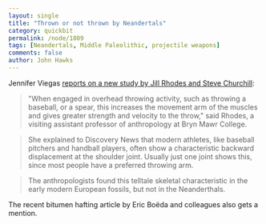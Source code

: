 ```yaml
---
layout: single 
title: "Thrown or not thrown by Neandertals" 
category: quickbit
permalink: /node/1809
tags: [Neandertals, Middle Paleolithic, projectile weapons] 
comments: false 
author: John Hawks 
---
```


Jennifer Viegas <a href="http://www.msnbc.msn.com/id/28663444/">reports on a new study by Jill Rhodes and Steve Churchill</a>: 

<blockquote>"When engaged in overhead throwing activity, such as throwing a baseball, or a spear, this increases the movement arm of the muscles and gives greater strength and velocity to the throw," said Rhodes, a visiting assistant professor of anthropology at Bryn Mawr College.</blockquote>

<blockquote>She explained to Discovery News that modern athletes, like baseball pitchers and handball players, often show a characteristic backward displacement at the shoulder joint. Usually just one joint shows this, since most people have a preferred throwing arm.</blockquote>

<blockquote>The anthropologists found this telltale skeletal characteristic in the early modern European fossils, but not in the Neanderthals.</blockquote> 

The recent bitumen hafting article by Eric Bo&euml;da and colleagues also gets a mention. 

